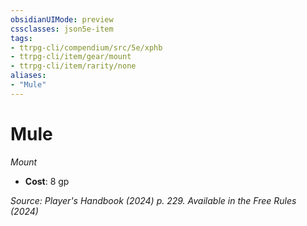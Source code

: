 ```yaml
---
obsidianUIMode: preview
cssclasses: json5e-item
tags:
- ttrpg-cli/compendium/src/5e/xphb
- ttrpg-cli/item/gear/mount
- ttrpg-cli/item/rarity/none
aliases: 
- "Mule"
---
```

# Mule
*Mount*  


- **Cost**: 8 gp

*Source: Player's Handbook (2024) p. 229. Available in the Free Rules (2024)*